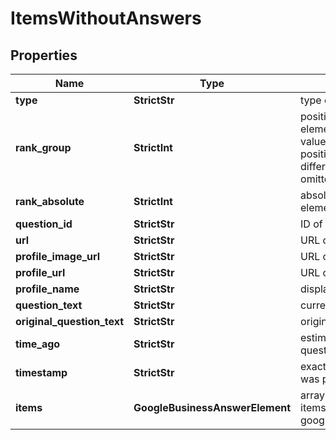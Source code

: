 # ItemsWithoutAnswers


## Properties

| Name | Type | Description | Notes |
|------------ | ------------- | ------------- | -------------|
**type** | **StrictStr** | type of element |[optional]|
**rank_group** | **StrictInt** | position within a group of elements with identical type values<br>positions of elements with different type values are omitted from rank_group |[optional]|
**rank_absolute** | **StrictInt** | absolute rank among all the elements |[optional]|
**question_id** | **StrictStr** | ID of the question |[optional]|
**url** | **StrictStr** | URL of the question |[optional]|
**profile_image_url** | **StrictStr** | URL of the user’s profile image |[optional]|
**profile_url** | **StrictStr** | URL of the user’s profile |[optional]|
**profile_name** | **StrictStr** | displayed name of the user |[optional]|
**question_text** | **StrictStr** | current text of the question |[optional]|
**original_question_text** | **StrictStr** | original text of the question |[optional]|
**time_ago** | **StrictStr** | estimated time when the question was posted |[optional]|
**timestamp** | **StrictStr** | exact time when the question was posted |[optional]|
**items** | **GoogleBusinessAnswerElement** | array of items<br>items within google_business_question_item |[optional]|